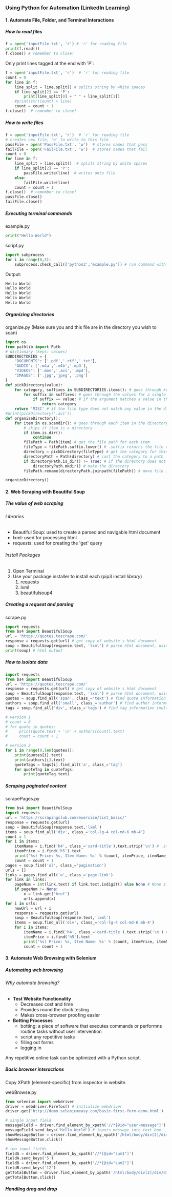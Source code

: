 ### Using Python for Automation (LinkedIn Learning)
#### 1. Automate File, Folder, and Terminal Interactions
##### How to read files
```python
f = open('inputFile.txt', 'r') # 'r' for reading file
print(f.read())
f.close() # remember to close!
```
Only print lines tagged at the end with 'P':
```python
f = open('inputFile.txt', 'r')  # 'r' for reading file
count = 0
for line in f:
    line_split = line.split() # splits string by white spaces
    if line_split[2] == 'P':
        print(line_split[0] + " " + line_split[1])
    #print(str(count) + line)
    count = count + 1
f.close()  # remember to close!
```
##### How to write files
```python
f = open('inputFile.txt', 'r')  # 'r' for reading file
# creates new file, 'w' to write to this file
passFile = open('PassFile.txt', 'w')  # stores names that pass
failFile = open('FailFile.txt', 'w')  # stores names that fail
count = 0
for line in f:
    line_split = line.split()  # splits string by white spaces
    if line_split[2] == 'P':
        passFile.write(line)  # writes onto file
    else:
        failFile.write(line)
    count = count + 1
f.close()  # remember to close!
passFile.close()
failFile.close()
```
##### Executing terminal commands
example.py
```python
print("Hello World")
```
script.py
```python
import subprocess
for i in range(0,5):
    subprocess.check_call(['python3','example.py']) # run command with arguments
```
Output:
```python
Hello World
Hello World
Hello World
Hello World
Hello World
```
##### Organizing directories
organize.py (Make sure you and this file are in the directory you wish to scan)
```python
import os
from pathlib import Path
# dictionary (keys: values)
SUBDIRECTORIES = {
    "DOCUMENTS": ['.pdf','.rtf','.txt'],
    "AUDIO": ['.m4a','.m4b','.mp3'],
    "VIDEOS": ['.mov','.avi','.mp4'],
    "IMAGES": ['.jpg','jpeg','.png']
}
def pickDirectory(value):
    for category, suffixes in SUBDIRECTORIES.items(): # goes through keys and values
        for suffix in suffixes: # goes through the values for a single key
            if suffix == value: # if the argument matches a value in the dictionary, returns the key / category
                return category
    return 'MISC' # if the file type does not match any value in the dictionary
#print(pickDirectory('.avi'))
def organizeDirectory():
    for item in os.scandir(): # goes through each item in the directory / folder
        # skips if item is a directory
        if item.is_dir():
            continue
        filePath = Path(item) # get the file path for each item
        fileType = filePath.suffix.lower() # .suffix returns the file extension
        directory = pickDirectory(fileType) # get the category for this file type
        directoryPath = Path(directory) # cast the category to a path
        if directoryPath.is_dir() != True: # if the directory does not exist
            directoryPath.mkdir() # make the directory
        filePath.rename(directoryPath.joinpath(filePath)) # move file into directory

organizeDirectory()
```
#### 2. Web Scraping with Beautiful Soup
##### The value of web scraping
###### Libraries
- Beautiful Soup: used to create a parsed and navigable html document
- lxml: used for processing html
- requests: used for creating the 'get' query

###### Install Packages
1. Open Terminal
2. Use your package installer to install each (pip3 install *library*)
   1. requests
   2. lxml
   3. beautifulsoup4

##### Creating a request and parsing
scrape.py
```python
import requests
from bs4 import BeautifulSoup
url = 'https://quotes.toscrape.com/'
response = requests.get(url) # get copy of website's html document
soup = BeautifulSoup(response.text, 'lxml') # parse html document, using lxml parser
print(soup) # html output
```

##### How to isolate data
```python
import requests
from bs4 import BeautifulSoup
url = 'https://quotes.toscrape.com/'
response = requests.get(url) # get copy of website's html document
soup = BeautifulSoup(response.text, 'lxml') # parse html document, using lxml parser
quotes = soup.find_all('span', class_='text') # find quote information
authors = soup.find_all('small', class_='author') # find author information
tags = soup.find_all('div', class_='tags') # find tag information (multiple tags per quote)

# version 1
# count = 0
# for quote in quotes:
#     print(quote.text + '\n' + authors[count].text)
#     count = count + 1

# version 2
for i in range(0,len(quotes)):
    print(quotes[i].text)
    print(authors[i].text)
    quoteTags = tags[i].find_all('a', class_='tag')
    for quoteTag in quoteTags:
        print(quoteTag.text)
```

##### Scraping paginated content
scrapePages.py
```python
from bs4 import BeautifulSoup
import requests
url = 'https://scrapingclub.com/exercise/list_basic/'
response = requests.get(url)
soup = BeautifulSoup(response.text,'lxml')
items = soup.find_all('div', class_='col-lg-4 col-md-6 mb-4')
count = 1
for i in items:
    itemName = i.find('h4', class_='card-title').text.strip('\n') # .strip gets rid of new line
    itemPrice = i.find('h5').text
    print('%s) Price: %s, Item Name: %s' % (count, itemPrice, itemName))
    count = count + 1
pages = soup.find('ul', class_='pagination')
urls = []
links = pages.find_all('a', class_='page-link')
for link in links:
    pageNum = int(link.text) if link.text.isdigit() else None # None if text is not a number
    if pageNum != None:
        x = link.get('href')
        urls.append(x)
for i in urls:
    newUrl = url + i
    response = requests.get(url)
    soup = BeautifulSoup(response.text,'lxml')
    items = soup.find_all('div', class_='col-lg-4 col-md-6 mb-4')
    for i in items:
        itemName = i.find('h4', class_='card-title').text.strip('\n') # .strip gets rid of new line
        itemPrice = i.find('h5').text
        print('%s) Price: %s, Item Name: %s' % (count, itemPrice, itemName))
        count = count + 1
```
#### 3. Automate Web Browsing with Selenium
##### Automating web browsing
###### Why automate browsing?
- **Test Website Functionality**
  - Decreases cost and time
  - Provides round the clock testing
  - Makes cross-browser proofing easier
- **Botting Processes**
  - botting: a piece of software that executes commands or performns routine tasks without user intervention
  - script any repetitive tasks
  - filling out forms
  - logging in

Any repetitive online task can be optimized with a Python script.

##### Basic browser interactions

Copy XPath (element-specific) from inspector in website.

webBrowse.py
```python
from selenium import webdriver
driver = webdriver.Firefox() # initialize webdriver
driver.get('http://demo.seleniumeasy.com/basic-first-form-demo.html')

# single input field
messageField = driver.find_element_by_xpath('//*[@id="user-message"]')
messageField.send_keys('Hello World') # inputs message into text box
showMessageButton = driver.find_element_by_xpath('/html/body/div[2]/div/div[2]/div[1]/div[2]/form/button')
showMessageButton.click()

# two input fields
fieldA = driver.find_element_by_xpath('//*[@id="sum1"]')
fieldA.send_keys('5')
fieldB = driver.find_element_by_xpath('//*[@id="sum2"]')
fieldB.send_keys('12')
getTotalButton = driver.find_element_by_xpath('/html/body/div[2]/div/div[2]/div[2]/div[2]/form/button')
getTotalButton.click()
```

##### Handling drag and drop